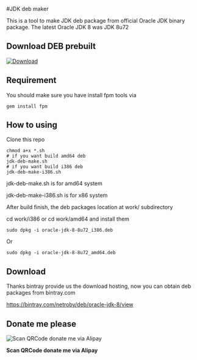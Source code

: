 #JDK deb maker

This is a tool to make JDK deb package from official Oracle JDK binary package.
The latest Oracle JDK 8 was JDK 8u72

## Download DEB prebuilt

[ ![Download](https://api.bintray.com/packages/netroby/deb/oracle-jdk-8/images/download.svg) ](https://bintray.com/netroby/deb/oracle-jdk-8/_latestVersion)

## Requirement
 
You should make sure you have install fpm tools via
```
gem install fpm
```

## How to using

Clone this repo

```
chmod a+x *.sh
# if you want build amd64 deb
jdk-deb-make.sh
# if you want build i386 deb
jdk-deb-make-i386.sh
```

jdk-deb-make.sh is for amd64 system

jdk-deb-make-i386.sh is for x86 system


After  build finish, the deb packages location at work/ subdirectory

cd work/i386 or cd work/amd64 and install them 

```
sudo dpkg -i oracle-jdk-8-8u72_i386.deb
```
Or
```
sudo dpkg -i oracle-jdk-8-8u72_amd64.deb
```
## Download

Thanks bintray provide us the download hosting, now you can obtain deb packages from bintray.com

https://bintray.com/netroby/deb/oracle-jdk-8/view

## Donate me please

![Scan QRCode donate me via Alipay](https://www.netroby.com/assets/images/alipayme.jpg)

**Scan QRCode donate me via Alipay**

